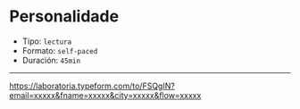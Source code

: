 # Personalidade

* Tipo: `lectura`
* Formato: `self-paced`
* Duración: `45min`

***

https://laboratoria.typeform.com/to/FSQgIN?email=xxxxx&fname=xxxxx&city=xxxxx&flow=xxxxx

